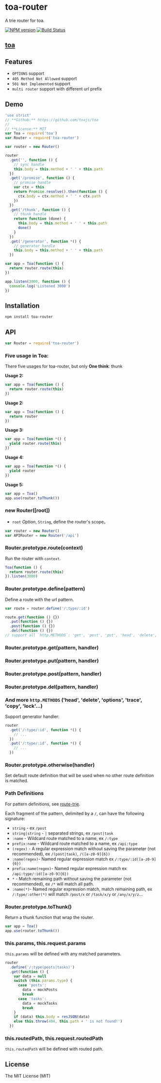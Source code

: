 toa-router
====
A trie router for toa.

[![NPM version][npm-image]][npm-url]
[![Build Status][travis-image]][travis-url]

## [toa](https://github.com/toajs/toa)

## Features

- `OPTIONS` support
- `405 Method Not Allowed` support
- `501 Not Implemented` support
- `multi router` support with different url prefix

## Demo
```js
'use strict'
// **Github:** https://github.com/toajs/toa
//
// **License:** MIT
var Toa = require('toa')
var Router = require('toa-router')

var router = new Router()

router
  .get('', function () {
    // sync handle
    this.body = this.method + ' ' + this.path
  })
  .get('/promise', function () {
    // promise handle
    var ctx = this
    return Promise.resolve().then(function () {
      ctx.body = ctx.method + ' ' + ctx.path
    })
  })
  .get('/thunk', function () {
    // thunk handle
    return function (done) {
      this.body = this.method + ' ' + this.path
      done()
    }
  })
  .get('/generator', function *() {
    // generator handle
    this.body = this.method + ' ' + this.path
  })

var app = Toa(function () {
  return router.route(this)
})

app.listen(3000, function () {
  console.log('Listened 3000')
})

```

## Installation

```bash
npm install toa-router
```

## API

```js
var Router = require('toa-router')
```

### Five usage in Toa:

There five usages for toa-router, but only **One think**: thunk

**Usage 2:**
```js
var app = Toa(function () {
  return router.route(this)
})
```

**Usage 2:**
```js
var app = Toa(function () {
  return router
})
```

**Usage 3:**
```js
var app = Toa(function *() {
  yield router.route(this)
})
```

**Usage 4:**
```js
var app = Toa(function *() {
  yield router
})
```

**Usage 5:**
```js
var app = Toa()
app.use(router.toThunk())
```

### new Router([root])

- `root` *Option*, `String`, define the router's scope。

```js
var router = new Router()
var APIRouter = new Router('/api')
```

### Router.prototype.route(context)

Run the router with `context`.

```js
Toa(function () {
  return router.route(this)
}).listen(3000)
```

### Router.prototype.define(pattern)

Define a route with the url pattern.

```js
var route = router.define('/:type/:id')

route.get(function () {})
  .put(function () {})
  .post(function () {})
  .del(function () {})
// support all `http.METHODS`: 'get', 'post', 'put', 'head', 'delete', 'options', 'trace', 'copy', 'lock'...
```

### Router.prototype.get(pattern, handler)
### Router.prototype.put(pattern, handler)
### Router.prototype.post(pattern, handler)
### Router.prototype.del(pattern, handler)
### And more `http.METHODS` ('head', 'delete', 'options', 'trace', 'copy', 'lock'...)

Support generator handler:

```js
router
  .get('/:type/:id', function *() {
    // ...
  })
  .put('/:type/:id', function *() {
    // ...
  })
```

### Router.prototype.otherwise(handler)

Set default route definition that will be used when no other route definition is matched.

### Path Definitions

For pattern definitions, see [route-trie](https://github.com/zensh/route-trie).

Each fragment of the pattern, delimited by a `/`, can have the following signature:

- `string` - ex `/post`
- `string|string` - `|` separated strings, ex `/post|task`
- `:name` - Wildcard route matched to a name, ex `/:type`
- `prefix:name` - Wildcard route matched to a name, ex `/api:type`
- `(regex)` - A regular expression match without saving the parameter (not recommended), ex `/(post|task)`, `/([a-z0-9]{6})`
- `:name(regex)`- Named regular expression match ex `/:type/:id([a-z0-9]{6})`
- `prefix:name(regex)`- Named regular expression match ex `/api:type/:id([a-z0-9]{6})`
- `*` - Match remaining path without saving the parameter (not recommended), ex `/*` will match all path.
- `:name(*)`- Named regular expression match, match remaining path, ex `/:type/:other(*)` will match `/post/x` or `/task/x/y` or `/any/x/y/z`...

### Router.prototype.toThunk()

Return a thunk function that wrap the router.

```js
var app = Toa()
app.use(router.toThunk())
```

### this.params, this.request.params

`this.params` will be defined with any matched parameters.

```js
router
  .define('/:type(posts|tasks)')
  .get(function () {
    var data = null
    switch (this.params.type) {
      case 'posts':
        data = mockPosts
        break
      case 'tasks':
        data = mockTasks
        break
    }
    if (data) this.body = resJSON(data)
    else this.throw(404, this.path + ' is not found!')
  })
```

### this.routedPath, this.request.routedPath

`this.routedPath` will be defined with routed path.

## License

The MIT License (MIT)

[npm-url]: https://npmjs.org/package/toa-router
[npm-image]: http://img.shields.io/npm/v/toa-router.svg

[travis-url]: https://travis-ci.org/toajs/toa-router
[travis-image]: http://img.shields.io/travis/toajs/toa-router.svg
